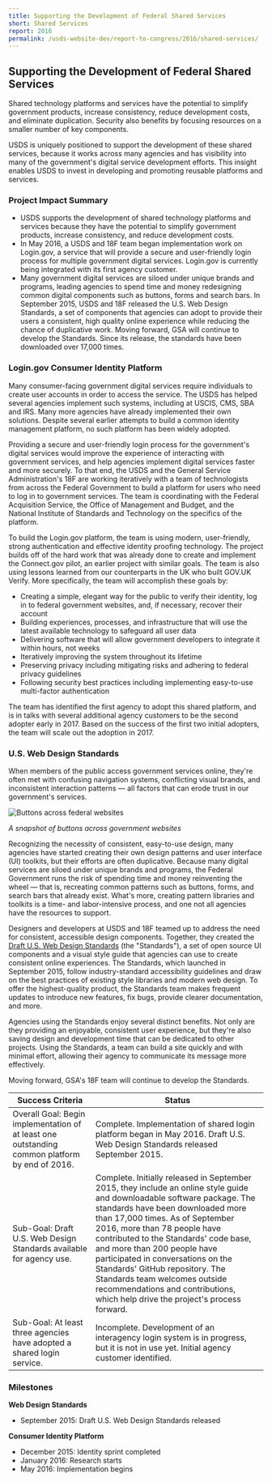 ```yaml
---
title: Supporting the Development of Federal Shared Services
short: Shared Services
report: 2016
permalink: /usds-website-dev/report-to-congress/2016/shared-services/
---
```

## Supporting the Development of Federal Shared Services

Shared technology platforms and services have the potential to simplify government products, increase consistency, reduce development costs, and eliminate duplication. Security also benefits by focusing resources on a smaller number of key components.

USDS is uniquely positioned to support the development of these shared services, because it works across many agencies and has visibility into many of the government's digital service development efforts. This insight enables USDS to invest in developing and promoting reusable platforms and services.

### Project Impact Summary

- USDS supports the development of shared technology platforms and services because they have the potential to simplify government products, increase consistency, and reduce development costs.
- In May 2016, a USDS and 18F team began implementation work on Login.gov, a service that will provide a secure and user-friendly login process for multiple government digital services. Login.gov is currently being integrated with its first agency customer.
- Many government digital services are siloed under unique brands and programs, leading agencies to spend time and money redesigning common digital components such as buttons, forms and search bars. In September 2015, USDS and 18F released the U.S. Web Design Standards, a set of components that agencies can adopt to provide their users a consistent, high quality online experience while reducing the chance of duplicative work. Moving forward, GSA will continue to develop the Standards. Since its release, the standards have been downloaded over 17,000 times.

### Login.gov Consumer Identity Platform

Many consumer-facing government digital services require individuals to create user accounts in order to access the service. The USDS has helped several agencies implement such systems, including at USCIS, CMS, SBA and IRS. Many more agencies have already implemented their own solutions. Despite several earlier attempts to build a common identity management platform, no such platform has been widely adopted.

Providing a secure and user-friendly login process for the government's digital services would improve the experience of interacting with government services, and help agencies implement digital services faster and more securely. To that end, the USDS and the General Service Administration's 18F are working iteratively with a team of technologists from across the Federal Government to build a platform for users who need to log in to government services. The team is coordinating with the Federal Acquisition Service, the Office of Management and Budget, and the National Institute of Standards and Technology on the specifics of the platform.

To build the Login.gov platform, the team is using modern, user-friendly, strong authentication and effective identity proofing technology. The project builds off of the hard work that was already done to create and implement the Connect.gov pilot, an earlier project with similar goals. The team is also using lessons learned from our counterparts in the UK who built GOV.UK Verify. More specifically, the team will accomplish these goals by:

- Creating a simple, elegant way for the public to verify their identity, log in to federal government websites, and, if necessary, recover their account
- Building experiences, processes, and infrastructure that will use the latest available technology to safeguard all user data
- Delivering software that will allow government developers to integrate it within hours, not weeks
- Iteratively improving the system throughout its lifetime
- Preserving privacy including mitigating risks and adhering to federal privacy guidelines
- Following security best practices including implementing easy-to-use multi-factor authentication

The team has identified the first agency to adopt this shared platform, and is in talks with several additional agency customers to be the second adopter early in 2017. Based on the success of the first two initial adopters, the team will scale out the adoption in 2017.

### U.S. Web Design Standards

When members of the public access government services online, they're often met with confusing navigation systems, conflicting visual brands, and inconsistent interaction patterns — all factors that can erode trust in our government's services.

![Buttons across federal websites](https://cloud.githubusercontent.com/assets/1237498/18361496/021de0ae-75d0-11e6-8a5b-40f827fe1b10.png)

*A snapshot of buttons across government websites*

Recognizing the necessity of consistent, easy-to-use design, many agencies have started creating their own design patterns and user interface (UI) toolkits, but their efforts are often duplicative. Because many digital services are siloed under unique brands and programs, the Federal Government runs the risk of spending time and money reinventing the wheel — that is, recreating common patterns such as buttons, forms, and search bars that already exist. What's more, creating pattern libraries and toolkits is a time- and labor-intensive process, and one not all agencies have the resources to support.

Designers and developers at USDS and 18F teamed up to address the need for consistent, accessible design components. Together, they created the  [Draft U.S. Web Design Standards](https://standards.usa.gov/) (the "Standards"), a set of open source UI components and a visual style guide that agencies can use to create consistent online experiences. The Standards, which launched in September 2015, follow industry-standard accessibility guidelines and draw on the best practices of existing style libraries and modern web design. To offer the highest-quality product, the Standards team makes frequent updates to introduce new features, fix bugs, provide clearer documentation, and more.

Agencies using the Standards enjoy several distinct benefits. Not only are they providing an enjoyable, consistent user experience, but they're also saving design and development time that can be dedicated to other projects. Using the Standards, a team can build a site quickly and with minimal effort, allowing their agency to communicate its message more effectively.

Moving forward, GSA's 18F team will continue to develop the Standards.

| **Success Criteria** | **Status** |
| --- | --- |
| Overall Goal: Begin implementation of at least one outstanding common platform by end of 2016. | Complete. Implementation of shared login platform began in May 2016. Draft U.S. Web Design Standards released September 2015. |
| Sub-Goal: Draft U.S. Web Design Standards available for agency use. | Complete. Initially released in September 2015, they include an online style guide and downloadable software package. The standards have been downloaded more than 17,000 times. As of September 2016, more than 78 people have contributed to the Standards' code base, and more than 200 people have participated in conversations on the Standards' GitHub repository. The Standards team welcomes outside recommendations and contributions, which help drive the project's process forward. |
| Sub-Goal: At least three agencies have adopted a shared login service. | Incomplete. Development of an interagency login system is in progress, but it is not in use yet. Initial agency customer identified. |

### Milestones

**Web Design Standards**

- September 2015: Draft U.S. Web Design Standards released

**Consumer Identity Platform**

- December 2015: Identity sprint completed
- January 2016: Research starts
- May 2016: Implementation begins
